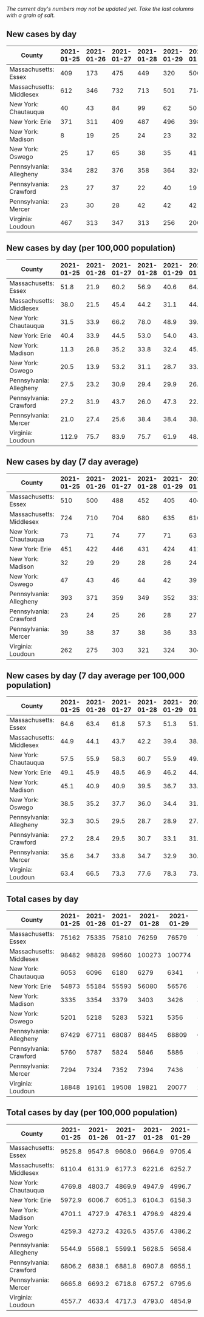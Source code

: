 _The current day's numbers may not be updated yet. Take the last columns with a grain of salt._
## New cases by day

| County | 2021-01-25 | 2021-01-26 | 2021-01-27 | 2021-01-28 | 2021-01-29 | 2021-01-30 | 2021-01-31 |
| --- | --- | --- | --- | --- | --- | --- | --- |
| Massachusetts: Essex | 409 | 173 | 475 | 449 | 320 | 506 |  |
| Massachusetts: Middlesex | 612 | 346 | 732 | 713 | 501 | 714 |  |
| New York: Chautauqua | 40 | 43 | 84 | 99 | 62 | 50 |  |
| New York: Erie | 371 | 311 | 409 | 487 | 496 | 398 |  |
| New York: Madison | 8 | 19 | 25 | 24 | 23 | 32 |  |
| New York: Oswego | 25 | 17 | 65 | 38 | 35 | 41 |  |
| Pennsylvania: Allegheny | 334 | 282 | 376 | 358 | 364 | 326 |  |
| Pennsylvania: Crawford | 23 | 27 | 37 | 22 | 40 | 19 |  |
| Pennsylvania: Mercer | 23 | 30 | 28 | 42 | 42 | 42 |  |
| Virginia: Loudoun | 467 | 313 | 347 | 313 | 256 | 200 |  |

## New cases by day (per 100,000 population)

| County | 2021-01-25 | 2021-01-26 | 2021-01-27 | 2021-01-28 | 2021-01-29 | 2021-01-30 | 2021-01-31 |
| --- | --- | --- | --- | --- | --- | --- | --- |
| Massachusetts: Essex | 51.8 | 21.9 | 60.2 | 56.9 | 40.6 | 64.1 |  |
| Massachusetts: Middlesex | 38.0 | 21.5 | 45.4 | 44.2 | 31.1 | 44.3 |  |
| New York: Chautauqua | 31.5 | 33.9 | 66.2 | 78.0 | 48.9 | 39.4 |  |
| New York: Erie | 40.4 | 33.9 | 44.5 | 53.0 | 54.0 | 43.3 |  |
| New York: Madison | 11.3 | 26.8 | 35.2 | 33.8 | 32.4 | 45.1 |  |
| New York: Oswego | 20.5 | 13.9 | 53.2 | 31.1 | 28.7 | 33.6 |  |
| Pennsylvania: Allegheny | 27.5 | 23.2 | 30.9 | 29.4 | 29.9 | 26.8 |  |
| Pennsylvania: Crawford | 27.2 | 31.9 | 43.7 | 26.0 | 47.3 | 22.5 |  |
| Pennsylvania: Mercer | 21.0 | 27.4 | 25.6 | 38.4 | 38.4 | 38.4 |  |
| Virginia: Loudoun | 112.9 | 75.7 | 83.9 | 75.7 | 61.9 | 48.4 |  |

## New cases by day (7 day average)

| County | 2021-01-25 | 2021-01-26 | 2021-01-27 | 2021-01-28 | 2021-01-29 | 2021-01-30 | 2021-01-31 |
| --- | --- | --- | --- | --- | --- | --- | --- |
| Massachusetts: Essex | 510 | 500 | 488 | 452 | 405 | 404 |  |
| Massachusetts: Middlesex | 724 | 710 | 704 | 680 | 635 | 616 |  |
| New York: Chautauqua | 73 | 71 | 74 | 77 | 71 | 63 |  |
| New York: Erie | 451 | 422 | 446 | 431 | 424 | 411 |  |
| New York: Madison | 32 | 29 | 29 | 28 | 26 | 24 |  |
| New York: Oswego | 47 | 43 | 46 | 44 | 42 | 39 |  |
| Pennsylvania: Allegheny | 393 | 371 | 359 | 349 | 352 | 332 |  |
| Pennsylvania: Crawford | 23 | 24 | 25 | 26 | 28 | 27 |  |
| Pennsylvania: Mercer | 39 | 38 | 37 | 38 | 36 | 33 |  |
| Virginia: Loudoun | 262 | 275 | 303 | 321 | 324 | 304 |  |

## New cases by day (7 day average per 100,000 population)

| County | 2021-01-25 | 2021-01-26 | 2021-01-27 | 2021-01-28 | 2021-01-29 | 2021-01-30 | 2021-01-31 |
| --- | --- | --- | --- | --- | --- | --- | --- |
| Massachusetts: Essex | 64.6 | 63.4 | 61.8 | 57.3 | 51.3 | 51.2 |  |
| Massachusetts: Middlesex | 44.9 | 44.1 | 43.7 | 42.2 | 39.4 | 38.2 |  |
| New York: Chautauqua | 57.5 | 55.9 | 58.3 | 60.7 | 55.9 | 49.6 |  |
| New York: Erie | 49.1 | 45.9 | 48.5 | 46.9 | 46.2 | 44.7 |  |
| New York: Madison | 45.1 | 40.9 | 40.9 | 39.5 | 36.7 | 33.8 |  |
| New York: Oswego | 38.5 | 35.2 | 37.7 | 36.0 | 34.4 | 31.9 |  |
| Pennsylvania: Allegheny | 32.3 | 30.5 | 29.5 | 28.7 | 28.9 | 27.3 |  |
| Pennsylvania: Crawford | 27.2 | 28.4 | 29.5 | 30.7 | 33.1 | 31.9 |  |
| Pennsylvania: Mercer | 35.6 | 34.7 | 33.8 | 34.7 | 32.9 | 30.2 |  |
| Virginia: Loudoun | 63.4 | 66.5 | 73.3 | 77.6 | 78.3 | 73.5 |  |

## Total cases by day

| County | 2021-01-25 | 2021-01-26 | 2021-01-27 | 2021-01-28 | 2021-01-29 | 2021-01-30 | 2021-01-31 |
| --- | --- | --- | --- | --- | --- | --- | --- |
| Massachusetts: Essex | 75162 | 75335 | 75810 | 76259 | 76579 | 77085 |  |
| Massachusetts: Middlesex | 98482 | 98828 | 99560 | 100273 | 100774 | 101488 |  |
| New York: Chautauqua | 6053 | 6096 | 6180 | 6279 | 6341 | 6391 |  |
| New York: Erie | 54873 | 55184 | 55593 | 56080 | 56576 | 56974 |  |
| New York: Madison | 3335 | 3354 | 3379 | 3403 | 3426 | 3458 |  |
| New York: Oswego | 5201 | 5218 | 5283 | 5321 | 5356 | 5397 |  |
| Pennsylvania: Allegheny | 67429 | 67711 | 68087 | 68445 | 68809 | 69135 |  |
| Pennsylvania: Crawford | 5760 | 5787 | 5824 | 5846 | 5886 | 5905 |  |
| Pennsylvania: Mercer | 7294 | 7324 | 7352 | 7394 | 7436 | 7478 |  |
| Virginia: Loudoun | 18848 | 19161 | 19508 | 19821 | 20077 | 20277 |  |

## Total cases by day (per 100,000 population)

| County | 2021-01-25 | 2021-01-26 | 2021-01-27 | 2021-01-28 | 2021-01-29 | 2021-01-30 | 2021-01-31 |
| --- | --- | --- | --- | --- | --- | --- | --- |
| Massachusetts: Essex | 9525.8 | 9547.8 | 9608.0 | 9664.9 | 9705.4 | 9769.5 |  |
| Massachusetts: Middlesex | 6110.4 | 6131.9 | 6177.3 | 6221.6 | 6252.7 | 6297.0 |  |
| New York: Chautauqua | 4769.8 | 4803.7 | 4869.9 | 4947.9 | 4996.7 | 5036.1 |  |
| New York: Erie | 5972.9 | 6006.7 | 6051.3 | 6104.3 | 6158.3 | 6201.6 |  |
| New York: Madison | 4701.1 | 4727.9 | 4763.1 | 4796.9 | 4829.4 | 4874.5 |  |
| New York: Oswego | 4259.3 | 4273.2 | 4326.5 | 4357.6 | 4386.2 | 4419.8 |  |
| Pennsylvania: Allegheny | 5544.9 | 5568.1 | 5599.1 | 5628.5 | 5658.4 | 5685.2 |  |
| Pennsylvania: Crawford | 6806.2 | 6838.1 | 6881.8 | 6907.8 | 6955.1 | 6977.5 |  |
| Pennsylvania: Mercer | 6665.8 | 6693.2 | 6718.8 | 6757.2 | 6795.6 | 6834.0 |  |
| Virginia: Loudoun | 4557.7 | 4633.4 | 4717.3 | 4793.0 | 4854.9 | 4903.3 |  |
